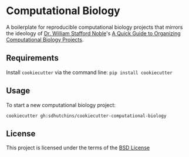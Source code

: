 Computational Biology
======================

A boilerplate for reproducible computational biology projects that mirrors the ideology of [Dr. William Stafford Noble](https://github.com/wsnoble)'s [A Quick Guide to Organizing Computational Biology Projects](http://journals.plos.org/ploscompbiol/article?id=10.1371/journal.pcbi.1000424).

Requirements
------------
Install `cookiecutter` via the command line: `pip install cookiecutter`

Usage
-----
To start a new computational biology project:

`cookiecutter gh:sdhutchins/cookiecutter-computational-biology`

License
-------
This project is licensed under the terms of the [BSD License](/LICENSE)
